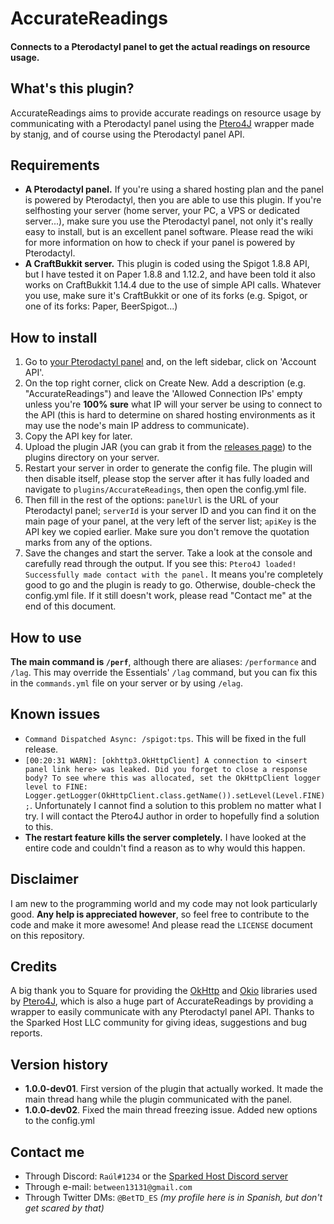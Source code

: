 # Accurate**Readings**
#### **Connects to a Pterodactyl panel to get the actual readings on resource usage.**
## What's this plugin?
AccurateReadings aims to provide accurate readings on resource usage by communicating with a Pterodactyl panel using the [Ptero4J](https://github.com/stanjg/Ptero4J) wrapper made by stanjg, and of course using the Pterodactyl panel API.
## Requirements
- **A Pterodactyl panel.** If you're using a shared hosting plan and the panel is powered by Pterodactyl, then you are able to use this plugin. If you're selfhosting your server (home server, your PC, a VPS or dedicated server...), make sure you use the Pterodactyl panel, not only it's really easy to install, but is an excellent panel software. Please read the wiki for more information on how to check if your panel is powered by Pterodactyl.
- **A CraftBukkit server.** This plugin is coded using the Spigot 1.8.8 API, but I have tested it on Paper 1.8.8 and 1.12.2, and have been told it also works on CraftBukkit 1.14.4 due to the use of simple API calls. Whatever you use, make sure it's CraftBukkit or one of its forks (e.g. Spigot, or one of its forks: Paper, BeerSpigot...)
## How to install
1. Go to [your Pterodactyl panel](https://control.sparkedhost.us/account/api) and, on the left sidebar, click on 'Account API'.
2. On the top right corner, click on Create New. Add a description (e.g. "AccurateReadings") and leave the 'Allowed Connection IPs' empty unless you're **100% sure** what IP will your server be using to connect to the API (this is hard to determine on shared hosting environments as it may use the node's main IP address to communicate).
3. Copy the API key for later.
4. Upload the plugin JAR (you can grab it from the [releases page](https://github.com/BetTD/AccurateReadings/releases/)) to the plugins directory on your server.
5. Restart your server in order to generate the config file. The plugin will then disable itself, please stop the server after it has fully loaded and navigate to `plugins/AccurateReadings`, then open the config.yml file.
6. Then fill in the rest of the options: `panelUrl` is the URL of your Pterodactyl panel; `serverId` is your server ID and you can find it on the main page of your panel, at the very left of the server list; `apiKey` is the API key we copied earlier. Make sure you don't remove the quotation marks from any of the options.
7. Save the changes and start the server. Take a look at the console and carefully read through the output. If you see this: `Ptero4J loaded! Successfully made contact with the panel.` It means you're completely good to go and the plugin is ready to go. Otherwise, double-check the config.yml file. If it still doesn't work, please read "Contact me" at the end of this document.
## How to use
**The main command is `/perf`**, although there are aliases: `/performance` and `/lag`. This may override the Essentials' `/lag` command, but you can fix this in the `commands.yml` file on your server or by using `/elag`.
## Known issues
- `Command Dispatched Async: /spigot:tps`. This will be fixed in the full release.
- `[00:20:31 WARN]: [okhttp3.OkHttpClient] A connection to <insert panel link here> was leaked. Did you forget to close a response body? To see where this was allocated, set the OkHttpClient logger level to FINE: Logger.getLogger(OkHttpClient.class.getName()).setLevel(Level.FINE);`. Unfortunately I cannot find a solution to this problem no matter what I try. I will contact the Ptero4J author in order to hopefully find a solution to this.
- **The restart feature kills the server completely.** I have looked at the entire code and couldn't find a reason as to why would this happen.
## Disclaimer
I am new to the programming world and my code may not look particularly good. **Any help is appreciated however**, so feel free to contribute to the code and make it more awesome!
And please read the `LICENSE` document on this repository.
## Credits
A big thank you to Square for providing the [OkHttp](https://github.com/square/okhttp) and [Okio](https://github.com/square/okio) libraries used by [Ptero4J](https://github.com/stanjg/Ptero4J), which is also a huge part of AccurateReadings by providing a wrapper to easily communicate with any Pterodactyl panel API. Thanks to the Sparked Host LLC community for giving ideas, suggestions and bug reports.
## Version history
- **1.0.0-dev01**. First version of the plugin that actually worked. It made the main thread hang while the plugin communicated with the panel.
- **1.0.0-dev02**. Fixed the main thread freezing issue. Added new options to the config.yml
## Contact me
- Through Discord: `Raúl#1234` or the [Sparked Host Discord server](https://discord.gg/sparked)
- Through e-mail: `between13131@gmail.com`
- Through Twitter DMs: `@BetTD_ES` *(my profile here is in Spanish, but don't get scared by that)*
